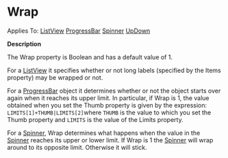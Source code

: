 




<h1 class="heading"><span class="name">Wrap</span></h1>

Applies To: [ListView](./listview.md) [ProgressBar](./progressbar.md) [Spinner](./spinner.md) [UpDown](./updown.md)


**Description**


The Wrap property is Boolean and has a default value of 1.


For a [ListView](./listview.md) it specifies whether or not long labels (specified by the Items property) may be wrapped or not.


For a [ProgressBar](./progressbar.md) object it determines whether or not the object starts over again when it reaches its upper limit. In particular, if Wrap is 1, the value obtained when you set the Thumb property is given by the expression: `LIMITS[1]+THUMB|LIMITS[2]`where `THUMB` is the value to which you set the Thumb property and `LIMITS` is the value of the Limits property.


For a [Spinner](./spinner.md), Wrap determines what happens when the value in the [Spinner](./spinner.md) reaches its upper or lower limit. If Wrap is 1 the [Spinner](./spinner.md) will wrap around to its opposite limit. Otherwise it will stick.



